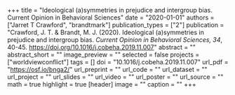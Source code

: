 +++
title = "Ideological (a)symmetries in prejudice and intergroup bias. Current Opinion in Behavioral Sciences"
date = "2020-01-01"
authors = ["Jarret T Crawford", "brandtmark"]
publication_types = ["2"]
publication = "Crawford, J. T. & Brandt, M. J. (2020). Ideological (a)symmetries in prejudice and intergroup bias. *Current Opinion in Behavioral Sciences, 34*, 40-45. https://doi.org/10.1016/j.cobeha.2019.11.007"
abstract = ""
abstract_short = ""
image_preview = ""
selected = false
projects = ["worldviewconflict"]
tags = []
doi = "10.1016/j.cobeha.2019.11.007"
url_pdf = "https://osf.io/bnga2/"
url_preprint = ""
url_code = ""
url_dataset = ""
url_project = ""
url_slides = ""
url_video = ""
url_poster = ""
url_source = ""
math = true
highlight = true
[header]
image = ""
caption = ""
+++
